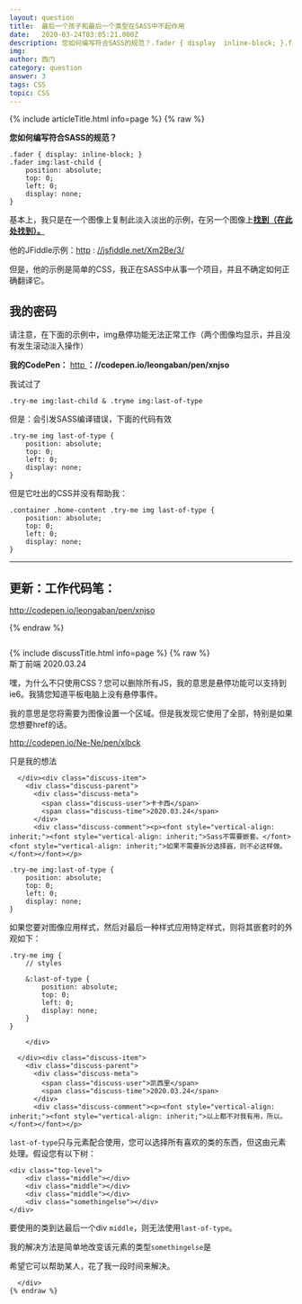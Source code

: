 ```yaml
---
layout: question
title:  最后一个孩子和最后一个类型在SASS中不起作用
date:   2020-03-24T03:05:21.000Z
description: 您如何编写符合SAS​​S的规范？.fader { display  inline-block; }.fader img last-child {...
img: 
author: 西门
category: question
answer: 3
tags: CSS
topic: CSS
---
```

<div class="article-root">
  <div class="article">
    {% include articleTitle.html info=page %}
    {% raw %}
    <div class="article-content"><p><strong><font style="vertical-align: inherit;"><font style="vertical-align: inherit;">您如何编写符合SAS​​S的规范？</font></font></strong></p>

<pre><code>.fader { display: inline-block; }<font></font>
.fader img:last-child {<font></font>
    position: absolute;<font></font>
    top: 0; <font></font>
    left: 0;<font></font>
    display: none;<font></font>
}​<font></font>
</code></pre>

<p><font style="vertical-align: inherit;"><font style="vertical-align: inherit;">基本上，我只是在一个图像上复制此淡入淡出的示例，在另一个图像上</font></font><a href="https://stackoverflow.com/questions/10039174/jquery-hover-image-change-animation"><strong><font style="vertical-align: inherit;"><font style="vertical-align: inherit;">找到（在此处找到）。</font></font></strong></a></p>

<p><font style="vertical-align: inherit;"><font style="vertical-align: inherit;">他的JFiddle示例：</font><a href="http://jsfiddle.net/Xm2Be/3/" rel="noreferrer"><font style="vertical-align: inherit;">http</font></a><font style="vertical-align: inherit;"> : </font></font><a href="http://jsfiddle.net/Xm2Be/3/" rel="noreferrer"><font style="vertical-align: inherit;"><font style="vertical-align: inherit;">//jsfiddle.net/Xm2Be/3/</font></font></a></p>

<p><font style="vertical-align: inherit;"><font style="vertical-align: inherit;">但是，他的示例是简单的CSS，我正在SASS中从事一个项目，并且不确定如何正确翻译它。</font></font></p>

<h2><font style="vertical-align: inherit;"><font style="vertical-align: inherit;">我的密码</font></font></h2>

<p><font style="vertical-align: inherit;"><font style="vertical-align: inherit;">请注意，在下面的示例中，img悬停功能无法正常工作（两个图像均显示，并且没有发生滚动淡入操作）</font></font></p>

<p><strong><font style="vertical-align: inherit;"><font style="vertical-align: inherit;">我的CodePen：</font></font></strong>
<font style="vertical-align: inherit;"><a href="http://codepen.io/leongaban/pen/xnjso" rel="noreferrer"><font style="vertical-align: inherit;">http </font></a><strong><font style="vertical-align: inherit;">：//codepen.io/leongaban/pen/xnjso</font></strong></font><a href="http://codepen.io/leongaban/pen/xnjso" rel="noreferrer"><font style="vertical-align: inherit;"></font></a></p>

<p><font style="vertical-align: inherit;"><font style="vertical-align: inherit;">我试过了</font></font></p>

<pre><code>.try-me img:last-child &amp; .tryme img:last-of-type
</code></pre>

<p><font style="vertical-align: inherit;"><font style="vertical-align: inherit;">但是：会引发SASS编译错误，下面的代码有效</font></font></p>

<pre><code>.try-me img last-of-type {<font></font>
    position: absolute;<font></font>
    top: 0; <font></font>
    left: 0;<font></font>
    display: none;<font></font>
}<font></font>
</code></pre>

<p><font style="vertical-align: inherit;"><font style="vertical-align: inherit;">但是它吐出的CSS并没有帮助我：</font></font></p>

<pre><code>.container .home-content .try-me img last-of-type {<font></font>
    position: absolute;<font></font>
    top: 0;<font></font>
    left: 0;<font></font>
    display: none;<font></font>
}<font></font>
</code></pre>

<hr>

<h2><font style="vertical-align: inherit;"><font style="vertical-align: inherit;">更新：工作代码笔：</font></font></h2>

<p><a href="http://codepen.io/leongaban/pen/xnjso" rel="noreferrer"><font style="vertical-align: inherit;"><font style="vertical-align: inherit;">http://codepen.io/leongaban/pen/xnjso</font></font></a></p></div>
    {% endraw %}
  </div>
  <p style="height: 0;width:0;overflow: hidden;"> 第3276篇《最后一个孩子和最后一个类型在SASS中不起作用》来自Winter(https://github.com/aiyld/aiyld.github.io)的站点</p>
  <div class="discuss-wrapper">
    {% include discussTitle.html info=page %}
    {% raw %}
    <div class="discuss-item">
        <div class="discuss-parent">
          <div class="discuss-meta">
            <span class="discuss-user">斯丁前端</span>
            <span class="discuss-time">2020.03.24</span>
          </div>
          <div class="discuss-comment"><p><font style="vertical-align: inherit;"><font style="vertical-align: inherit;">嘿，为什么不只使用CSS？</font><font style="vertical-align: inherit;">您可以删除所有JS，我的意思是悬停功能可以支持到ie6。</font><font style="vertical-align: inherit;">我猜您知道平板电脑上没有悬停事件。</font></font></p>

<p><font style="vertical-align: inherit;"><font style="vertical-align: inherit;">我的意思是您将需要为图像设置一个区域。但是我发现它使用了全部，特别是如果您想要href的话。</font></font></p>

<p><a href="http://codepen.io/Ne-Ne/pen/xlbck" rel="nofollow"><font style="vertical-align: inherit;"><font style="vertical-align: inherit;">http://codepen.io/Ne-Ne/pen/xlbck</font></font></a></p>

<p><font style="vertical-align: inherit;"><font style="vertical-align: inherit;">只是我的想法</font></font></p></div>
        </div>
        
      </div><div class="discuss-item">
        <div class="discuss-parent">
          <div class="discuss-meta">
            <span class="discuss-user">卡卡西</span>
            <span class="discuss-time">2020.03.24</span>
          </div>
          <div class="discuss-comment"><p><font style="vertical-align: inherit;"><font style="vertical-align: inherit;">Sass不需要嵌套。</font><font style="vertical-align: inherit;">如果不需要拆分选择器，则不必这样做。</font></font></p>

<pre class="lang-css prettyprint-override"><code>.try-me img:last-of-type {<font></font>
    position: absolute;<font></font>
    top: 0; <font></font>
    left: 0;<font></font>
    display: none;<font></font>
}<font></font>
</code></pre>

<p><font style="vertical-align: inherit;"><font style="vertical-align: inherit;">如果您要对图像应用样式，然后对最后一种样式应用特定样式，则将其嵌套时的外观如下：</font></font></p>

<pre class="lang-css prettyprint-override"><code>.try-me img {<font></font>
    // styles<font></font>
<font></font>
    &amp;:last-of-type {<font></font>
        position: absolute;<font></font>
        top: 0; <font></font>
        left: 0;<font></font>
        display: none;<font></font>
    }<font></font>
}<font></font>
</code></pre></div>
        </div>
        
      </div><div class="discuss-item">
        <div class="discuss-parent">
          <div class="discuss-meta">
            <span class="discuss-user">凯西里</span>
            <span class="discuss-time">2020.03.24</span>
          </div>
          <div class="discuss-comment"><p><font style="vertical-align: inherit;"><font style="vertical-align: inherit;">以上都不对我有用，所以。</font></font></p>

<p><code>last-of-type</code><font style="vertical-align: inherit;"><font style="vertical-align: inherit;">只与元素配合使用，您可以选择所有喜欢的类的东西，但这由元素处理。</font><font style="vertical-align: inherit;">假设您有以下树：</font></font></p>

<pre><code>&lt;div class="top-level"&gt;<font></font>
    &lt;div class="middle"&gt;&lt;/div&gt;<font></font>
    &lt;div class="middle"&gt;&lt;/div&gt;<font></font>
    &lt;div class="middle"&gt;&lt;/div&gt;<font></font>
    &lt;div class="somethingelse"&gt;&lt;/div&gt;<font></font>
&lt;/div&gt;<font></font>
</code></pre>

<p><font style="vertical-align: inherit;"><font style="vertical-align: inherit;">要使用的类到达最后一个div </font></font><code>middle</code><font style="vertical-align: inherit;"><font style="vertical-align: inherit;">，则无法使用</font></font><code>last-of-type</code><font style="vertical-align: inherit;"><font style="vertical-align: inherit;">。</font></font></p>

<p><font style="vertical-align: inherit;"><font style="vertical-align: inherit;">我的解决方法是简单地改变该元素的类型</font></font><code>somethingelse</code><font style="vertical-align: inherit;"><font style="vertical-align: inherit;">是</font></font></p>

<p><font style="vertical-align: inherit;"><font style="vertical-align: inherit;">希望它可以帮助某人，花了我一段时间来解决。</font></font></p></div>
        </div>
        
      </div>
    {% endraw %}
  </div>
<div>
